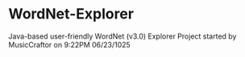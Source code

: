 # WordNet-Explorer
Java-based user-friendly WordNet (v3.0) Explorer
Project started by MusicCraftor on 9:22PM 06/23/1025
